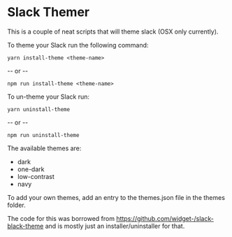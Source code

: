 # Slack Themer

This is a couple of neat scripts that will theme slack (OSX only  currently). 

To theme your Slack run the following command:

`yarn install-theme <theme-name>` 
 
 -- or --
 
 `npm run install-theme <theme-name>`
 
 To un-theme your Slack run:
 
 `yarn uninstall-theme`
 
 -- or --
 
 `npm run uninstall-theme`
 
 The available themes are:
 
 - dark
 - one-dark
 - low-contrast
 - navy
 
 To add your own themes, add an entry to the themes.json file in the themes folder.
 
 The code for this was borrowed from https://github.com/widget-/slack-black-theme and is mostly just an installer/uninstaller for that.
